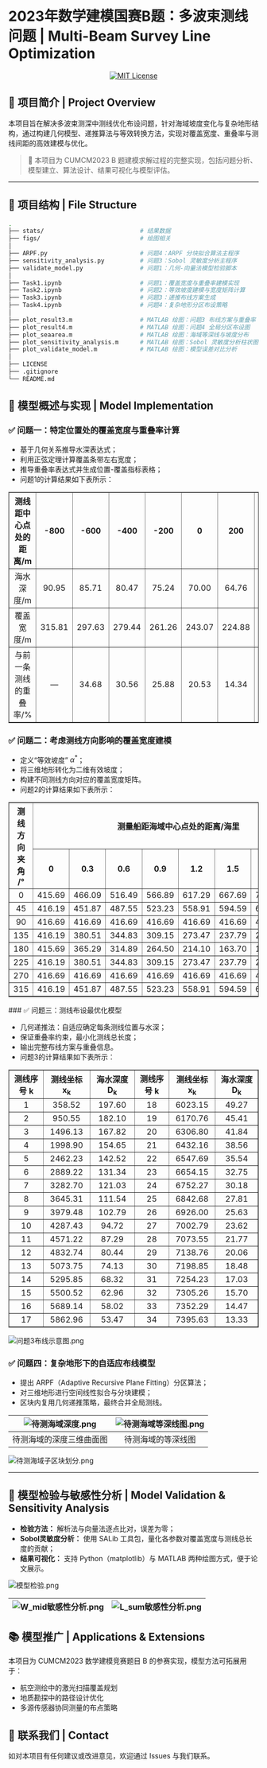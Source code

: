 # 2023年数学建模国赛B题：多波束测线问题 | Multi-Beam Survey Line Optimization

<p align="center">
  <a href="https://opensource.org/licenses/MIT">
    <img src="https://img.shields.io/badge/License-MIT-green.svg" alt="MIT License">
  </a>
</p>

## 🧭 项目简介 | Project Overview

本项目旨在解决多波束测深中测线优化布设问题，针对海域坡度变化与复杂地形结构，通过构建几何模型、递推算法与等效转换方法，实现对覆盖宽度、重叠率与测线间距的高效建模与优化。

> 📌 本项目为 CUMCM2023 B 题建模求解过程的完整实现，包括问题分析、模型建立、算法设计、结果可视化与模型评估。

---

## 📂 项目结构 | File Structure

```bash
.
├── stats/                           # 结果数据
├── figs/                            # 绘图相关
│
├── ARPF.py                          # 问题4：ARPF 分块拟合算法主程序
├── sensitivity_analysis.py          # 问题3：Sobol 灵敏度分析主程序
├── validate_model.py                # 问题1：几何-向量法模型检验脚本
│
├── Task1.ipynb                      # 问题1：覆盖宽度与重叠率建模实现
├── Task2.ipynb                      # 问题2：等效坡度建模与宽度矩阵计算
├── Task3.ipynb                      # 问题3：递推布线方案生成
├── Task4.ipynb                      # 问题4：复杂地形分区布设策略
│
├── plot_result3.m                   # MATLAB 绘图：问题3 布线方案与重叠率
├── plot_result4.m                   # MATLAB 绘图：问题4 全局分区布设图
├── plot_seaarea.m                   # MATLAB 绘图：海域等深线与坡度分布
├── plot_sensitivity_analysis.m      # MATLAB 绘图：Sobol 灵敏度分析柱状图
├── plot_validate_model.m            # MATLAB 绘图：模型误差对比分析
│
├── LICENSE
├── .gitignore
└── README.md
```

## 📌 模型概述与实现 | Model Implementation

### ✅ 问题一：特定位置处的覆盖宽度与重叠率计算

- 基于几何关系推导水深表达式；
- 利用正弦定理计算覆盖条带左右宽度；
- 推导重叠率表达式并生成位置-覆盖指标表格；
- 问题1的计算结果如下表所示：
<table border="1" cellspacing="0" cellpadding="5" style="text-align:center;">
  <thead>
    <tr>
      <th>测线距中心点处的距离/m</th>
      <th>-800</th><th>-600</th><th>-400</th><th>-200</th><th>0</th><th>200</th><th>400</th><th>600</th><th>800</th>
    </tr>
  </thead>
  <tbody>
    <tr>
      <td>海水深度/m</td>
      <td>90.95</td><td>85.71</td><td>80.47</td><td>75.24</td><td>70.00</td><td>64.76</td><td>59.53</td><td>54.29</td><td>49.05</td>
    </tr>
    <tr>
      <td>覆盖宽度/m</td>
      <td>315.81</td><td>297.63</td><td>279.44</td><td>261.26</td><td>243.07</td><td>224.88</td><td>206.70</td><td>188.51</td><td>170.33</td>
    </tr>
    <tr>
      <td>与前一条测线的重叠率/%</td>
      <td>—</td><td>34.68</td><td>30.56</td><td>25.88</td><td>20.53</td><td>14.34</td><td>7.11</td><td>-1.46</td><td>-11.77</td>
    </tr>
  </tbody>
</table>

### ✅ 问题二：考虑测线方向影响的覆盖宽度建模

- 定义“等效坡度” $\alpha^*$；
- 将三维地形转化为二维有效坡度；
- 构建不同测线方向对应的覆盖宽度矩阵。
- 问题2的计算结果如下表所示：
<table border="1" cellspacing="0" cellpadding="5" style="text-align:center;">
  <thead>
    <tr>
      <th rowspan="2">测线方向<br>夹角<br>/°</th>
      <th colspan="8">测量船距海域中心点处的距离/海里</th>
    </tr>
    <tr>
      <th>0</th><th>0.3</th><th>0.6</th><th>0.9</th><th>1.2</th><th>1.5</th><th>1.8</th><th>2.1</th>
    </tr>
  </thead>
    <tbody>
      <tr><td>0</td><td>415.69</td><td>466.09</td><td>516.49</td><td>566.89</td><td>617.29</td><td>667.69</td><td>718.09</td><td>768.48</td></tr>
      <tr><td>45</td><td>416.19</td><td>451.87</td><td>487.55</td><td>523.23</td><td>558.91</td><td>594.59</td><td>630.27</td><td>665.95</td></tr>
      <tr><td>90</td><td>416.69</td><td>416.69</td><td>416.69</td><td>416.69</td><td>416.69</td><td>416.69</td><td>416.69</td><td>416.69</td></tr>
      <tr><td>135</td><td>416.19</td><td>380.51</td><td>344.83</td><td>309.15</td><td>273.47</td><td>237.79</td><td>202.11</td><td>166.43</td></tr>
      <tr><td>180</td><td>415.69</td><td>365.29</td><td>314.89</td><td>264.50</td><td>214.10</td><td>163.70</td><td>113.30</td><td>62.90</td></tr>
      <tr><td>225</td><td>416.19</td><td>380.51</td><td>344.83</td><td>309.15</td><td>273.47</td><td>237.79</td><td>202.11</td><td>166.43</td></tr>
      <tr><td>270</td><td>416.69</td><td>416.69</td><td>416.69</td><td>416.69</td><td>416.69</td><td>416.69</td><td>416.69</td><td>416.69</td></tr>
      <tr><td>315</td><td>416.19</td><td>451.87</td><td>487.55</td><td>523.23</td><td>558.91</td><td>594.59</td><td>630.27</td><td>665.95</td></tr>
    </tbody>
</table>
### ✅ 问题三：测线布设最优化模型

- 几何递推法：自适应确定每条测线位置与水深；
- 保证重叠率约束，最小化测线总长度；
- 输出完整布线方案与重叠信息。
- 问题3的计算结果如下表所示：

<table border="1" cellspacing="0" cellpadding="5" style="text-align:center;">
  <thead>
    <tr>
        <th>测线序号 k</th><th>测线坐标 x<sub>k</sub></th><th>海水深度 D<sub>k</sub></th>
        <th>测线序号 k</th><th>测线坐标 x<sub>k</sub></th><th>海水深度 D<sub>k</sub></th>
    </tr>
  </thead>
  <tbody>
    <tr><td>1</td><td>358.52</td><td>197.60</td><td>18</td><td>6023.15</td><td>49.27</td></tr>
    <tr><td>2</td><td>950.55</td><td>182.10</td><td>19</td><td>6170.76</td><td>45.41</td></tr>
    <tr><td>3</td><td>1496.13</td><td>167.82</td><td>20</td><td>6306.80</td><td>41.84</td></tr>
    <tr><td>4</td><td>1998.90</td><td>154.65</td><td>21</td><td>6432.16</td><td>38.56</td></tr>
    <tr><td>5</td><td>2462.23</td><td>142.52</td><td>22</td><td>6547.69</td><td>35.54</td></tr>
    <tr><td>6</td><td>2889.22</td><td>131.34</td><td>23</td><td>6654.15</td><td>32.75</td></tr>
    <tr><td>7</td><td>3282.70</td><td>121.03</td><td>24</td><td>6752.27</td><td>30.18</td></tr>
    <tr><td>8</td><td>3645.31</td><td>111.54</td><td>25</td><td>6842.68</td><td>27.81</td></tr>
    <tr><td>9</td><td>3979.48</td><td>102.79</td><td>26</td><td>6926.00</td><td>25.63</td></tr>
    <tr><td>10</td><td>4287.43</td><td>94.72</td><td>27</td><td>7002.79</td><td>23.62</td></tr>
    <tr><td>11</td><td>4571.22</td><td>87.29</td><td>28</td><td>7073.55</td><td>21.77</td></tr>
    <tr><td>12</td><td>4832.74</td><td>80.44</td><td>29</td><td>7138.76</td><td>20.06</td></tr>
    <tr><td>13</td><td>5073.75</td><td>74.13</td><td>30</td><td>7198.85</td><td>18.48</td></tr>
    <tr><td>14</td><td>5295.85</td><td>68.32</td><td>31</td><td>7254.23</td><td>17.03</td></tr>
    <tr><td>15</td><td>5500.52</td><td>62.96</td><td>32</td><td>7305.26</td><td>15.70</td></tr>
    <tr><td>16</td><td>5689.14</td><td>58.02</td><td>33</td><td>7352.29</td><td>14.47</td></tr>
    <tr><td>17</td><td>5862.96</td><td>53.47</td><td>34</td><td>7395.63</td><td>13.33</td></tr>
  </tbody>
</table>

![问题3布线示意图.png](https://youke1.picui.cn/s1/2025/08/04/68905888387c0.png)

### ✅ 问题四：复杂地形下的自适应布线模型

- 提出 ARPF（Adaptive Recursive Plane Fitting）分区算法；
- 对三维地形进行空间线性拟合与分块建模；
- 区块内复用几何递推策略，最终合并全局测线。

| ![待测海域深度.png](https://youke1.picui.cn/s1/2025/08/04/68905888154de.png) | ![待测海域等深线图.png](https://youke1.picui.cn/s1/2025/08/04/6890588850bf5.png) |
| :--------------------------------------------------------------------------: | :------------------------------------------------------------------------------: |
|                           待测海域的深度三维曲面图                           |                                待测海域的等深线图                                |

![待测海域子区块划分.png](https://youke1.picui.cn/s1/2025/08/04/6890588751a78.png)

------

## 🔬 模型检验与敏感性分析 | Model Validation & Sensitivity Analysis

- **检验方法：** 解析法与向量法逐点比对，误差为零；
- **Sobol灵敏度分析：** 使用 SALib 工具包，量化各参数对覆盖宽度与测线总长度的贡献；
- **结果可视化：** 支持 Python（matplotlib）与 MATLAB 两种绘图方式，便于论文展示。

![模型检验.png](https://youke1.picui.cn/s1/2025/08/04/689059a63a1cc.png)

| ![W_mid敏感性分析.png](https://youke1.picui.cn/s1/2025/08/04/689059a5a575e.png) | ![L_sum敏感性分析.png](https://youke1.picui.cn/s1/2025/08/04/689059a5eeab0.png) |
| ------------------------------------------------------------------------------- | ------------------------------------------------------------------------------- |

## 📚 模型推广 | Applications & Extensions

本项目为 CUMCM2023 数学建模竞赛题目 B 的参赛实现，模型方法可拓展用于：

- 航空测绘中的激光扫描覆盖规划
- 地质勘探中的路径设计优化
- 多源传感器协同测量的布点策略

## 📧 联系我们 | Contact

如对本项目有任何建议或改进意见，欢迎通过 Issues 与我们联系。
